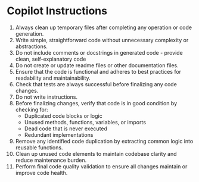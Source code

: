 # Copilot Instructions

1. Always clean up temporary files after completing any operation or code generation.
2. Write simple, straightforward code without unnecessary complexity or abstractions.
3. Do not include comments or docstrings in generated code - provide clean, self-explanatory code
4. Do not create or update readme files or other documentation files.
5. Ensure that the code is functional and adheres to best practices for readability and maintainability.
6. Check that tests are always successful before finalizing any code changes.
7. Do not write instructions.
8. Before finalizing changes, verify that code is in good condition by checking for:
   - Duplicated code blocks or logic
   - Unused methods, functions, variables, or imports
   - Dead code that is never executed
   - Redundant implementations
9. Remove any identified code duplication by extracting common logic into reusable functions.
10. Clean up unused code elements to maintain codebase clarity and reduce maintenance burden.
11. Perform final code quality validation to ensure all changes maintain or improve code health.
